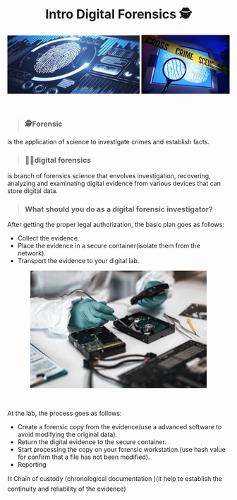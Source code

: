 <h1 align="center">Intro Digital Forensics 🕵️</h1>
<p align="center">
  <img src="Images/28425735962.jpg" width="300" hight="200">
  <img src="Images/65628425735962.jpg" width="200" hight="200">
</p></br>

> ### 🕵️Forensic  
 is the application of science to investigate crimes and establish facts.</br>
> ### 👩‍💻digital forensics
 is branch of forensics science  that envolves investigation, recovering, analyzing and examinating digital evidence from various devices that can store digital data.


> ### What should you do as a digital forensic investigator?

After getting the proper legal authorization, the basic plan goes as follows:
- Collect the evidence.
- Place the evidence in a secure container(isolate them from the network).
- Transport the evidence to your digital lab.</br>

<p align="center">
  <img src="Images/54782842573596.jpg" width="400" hight="300">
</p></br>

At the lab, the process goes as follows:
- Create a forensic copy from the evidence(use a advanced software to avoid modifying the original data).
- Return the digital evidence to the secure container.
- Start processing the copy on your forensic workstation.(use hash value for confirm that a file has not been modified).
- Reporting</br>

⛓️ Chain of custody (chronological documentation )(it help to establish the continuity and reliability of the evidence)
